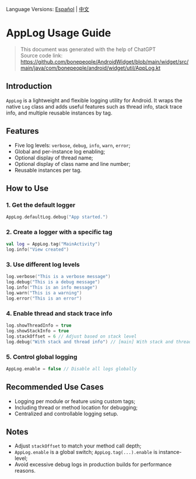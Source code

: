 Language Versions: [Español](./README.es-ES.md) | [中文](./README.zh-CN.md)

# AppLog Usage Guide

> This document was generated with the help of ChatGPT  
> Source code link: https://github.com/bonepeople/AndroidWidget/blob/main/widget/src/main/java/com/bonepeople/android/widget/util/AppLog.kt

## Introduction

`AppLog` is a lightweight and flexible logging utility for Android. It wraps the native `Log` class and adds useful features such as thread info, stack trace info, and multiple reusable instances by tag.

## Features

- Five log levels: `verbose`, `debug`, `info`, `warn`, `error`;
- Global and per-instance log enabling;
- Optional display of thread name;
- Optional display of class name and line number;
- Reusable instances per tag.

## How to Use

### 1. Get the default logger

```kotlin
AppLog.defaultLog.debug("App started.")
```

### 2. Create a logger with a specific tag

```kotlin
val log = AppLog.tag("MainActivity")
log.info("View created")
```

### 3. Use different log levels

```kotlin
log.verbose("This is a verbose message")
log.debug("This is a debug message")
log.info("This is an info message")
log.warn("This is a warning")
log.error("This is an error")
```

### 4. Enable thread and stack trace info

```kotlin
log.showThreadInfo = true
log.showStackInfo = true
log.stackOffset = 6 // Adjust based on stack level
log.debug("With stack and thread info") // [main] With stack and thread info @ MainActivity$startTest$1.invokeSuspend:38
```

### 5. Control global logging

```kotlin
AppLog.enable = false // Disable all logs globally
```

## Recommended Use Cases

- Logging per module or feature using custom tags;
- Including thread or method location for debugging;
- Centralized and controllable logging setup.

## Notes

- Adjust `stackOffset` to match your method call depth;
- `AppLog.enable` is a global switch; `AppLog.tag(...).enable` is instance-level;
- Avoid excessive debug logs in production builds for performance reasons.